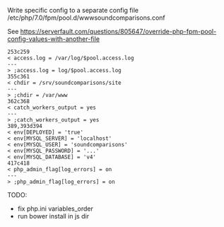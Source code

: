 
Write specific config to a separate config file
/etc/php/7.0/fpm/pool.d/wwwsoundcomparisons.conf

See
https://serverfault.com/questions/805647/override-php-fpm-pool-config-values-with-another-file

```
253c259
< access.log = /var/log/$pool.access.log
---
> ;access.log = log/$pool.access.log
355c361
< chdir = /srv/soundcomparisons/site
---
> ;chdir = /var/www
362c368
< catch_workers_output = yes
---
> ;catch_workers_output = yes
389,393d394
< env[DEPLOYED] = 'true'
< env[MYSQL_SERVER] = 'localhost'
< env[MYSQL_USER] = 'soundcomparisons'
< env[MYSQL_PASSWORD] = '...'
< env[MYSQL_DATABASE] = 'v4'
417c418
< php_admin_flag[log_errors] = on
---
> ;php_admin_flag[log_errors] = on
```



TODO:
- fix php.ini variables_order
- run bower install in js dir
